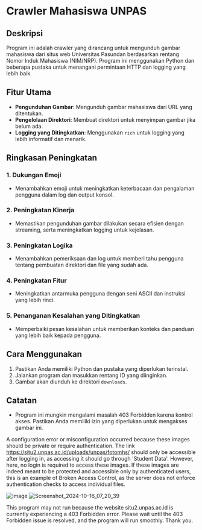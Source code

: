 # Crawler Mahasiswa UNPAS

## Deskripsi
Program ini adalah crawler yang dirancang untuk mengunduh gambar mahasiswa dari situs web Universitas Pasundan berdasarkan rentang Nomor Induk Mahasiswa (NIM/NRP). Program ini menggunakan Python dan beberapa pustaka untuk menangani permintaan HTTP dan logging yang lebih baik.

## Fitur Utama
- **Pengunduhan Gambar**: Mengunduh gambar mahasiswa dari URL yang ditentukan.
- **Pengelolaan Direktori**: Membuat direktori untuk menyimpan gambar jika belum ada.
- **Logging yang Ditingkatkan**: Menggunakan `rich` untuk logging yang lebih informatif dan menarik.

## Ringkasan Peningkatan
### 1. Dukungan Emoji
- Menambahkan emoji untuk meningkatkan keterbacaan dan pengalaman pengguna dalam log dan output konsol.

### 2. Peningkatan Kinerja
- Memastikan pengunduhan gambar dilakukan secara efisien dengan streaming, serta meningkatkan logging untuk kejelasan.

### 3. Peningkatan Logika
- Menambahkan pemeriksaan dan log untuk memberi tahu pengguna tentang pembuatan direktori dan file yang sudah ada.

### 4. Peningkatan Fitur
- Meningkatkan antarmuka pengguna dengan seni ASCII dan instruksi yang lebih rinci.

### 5. Penanganan Kesalahan yang Ditingkatkan
- Memperbaiki pesan kesalahan untuk memberikan konteks dan panduan yang lebih baik kepada pengguna.

## Cara Menggunakan
1. Pastikan Anda memiliki Python dan pustaka yang diperlukan terinstal.
2. Jalankan program dan masukkan rentang ID yang diinginkan.
3. Gambar akan diunduh ke direktori `downloads`.

## Catatan
- Program ini mungkin mengalami masalah 403 Forbidden karena kontrol akses. Pastikan Anda memiliki izin yang diperlukan untuk mengakses gambar ini.


A configuration error or misconfiguration occurred because these images should be private or require authentication. The link https://situ2.unpas.ac.id/uploads/unpas/fotomhs/ should only be accessible after logging in, as accessing it should go through 'Student Data'. However, here, no login is required to access these images. If these images are indeed meant to be protected and accessible only by authenticated users, this is an example of Broken Access Control, as the server does not enforce authentication checks to access individual files.

![image](https://github.com/user-attachments/assets/e354365b-cd31-4652-996c-a0a0852684e3)
![Screenshot_2024-10-16_07_20_39](https://github.com/user-attachments/assets/3011a4bd-d6d7-4e4d-a227-6e06e742898b)

This program may not run because the website situ2.unpas.ac.id is currently experiencing a 403 Forbidden error. Please wait until the 403 Forbidden issue is resolved, and the program will run smoothly. Thank you.
